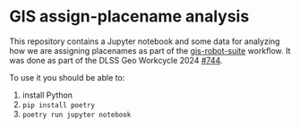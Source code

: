 # GIS assign-placename analysis

This repository contains a Jupyter notebook and some data for analyzing how we are assigning placenames as part of the [gis-robot-suite] workflow. It was done as part of the DLSS Geo Workcycle 2024 [#744](https://github.com/sul-dlss/gis-robot-suite/issues/744).

[gis-robot-suite]: https://github.com/sul-dlss/gis-robot-suite

To use it you should be able to:

1. install Python
2. `pip install poetry`
3. `poetry run jupyter notebook`


